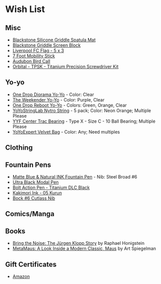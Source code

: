 # Wish List

## Misc

* [Blackstone Silicone Griddle Spatula Mat](https://www.amazon.com/Blackstone-4222-Silicone-Countertop-Heat-Resistant/dp/B09R52P1FW)
* [Blackstone Griddle Screen Block](https://www.amazon.com/Stainless-Fighter-Falling-Cooking-Accessories/dp/B0B8SN56NQ/)
* [Liverpool FC Flag - 5 x 3](https://www.amazon.com/dp/B07D9T2WWW/)
* [7 Foot Mobility Stick](https://stickmobility.com/collections/mobility-sticks/products/individual-sticks?variant=37269665808552)
* [Audubon Bird Call](https://www.amazon.com/dp/B005L8Y4JY/)
* [Orbital - TPSK - Titanium Precision Screwdriver Kit](https://countycomm.com/collections/tools/products/orbital-tpsk-titanium-precision-screwdriver-kit)

## Yo-yo

* [One Drop Diorama Yo-Yo](https://shop.yoyoexpert.com/collections/one-drop-yoyos/products/diorama-yoyo-by-one-drop?variant=43156779827390) - Color: Clear
* [The Weekender Yo-Yo](https://doctorpopular.com/shop/the-weekender-yo-yo/) - Color: Purple, Clear
* [One Drop Reboot Yo-Yo](https://shop.yoyoexpert.com/collections/one-drop-yoyos/products/reboot-yoyo-by-one-drop?variant=43090821939390) - Colors: Green, Orange, Clear
* [YoYoStringLab Nytro String](https://shop.yoyoexpert.com/collections/yo-yo-string/products/nytro-string-by-yoyostringlabs) - 5 pack; Color: Neon Orange; Multiple Please
* [YYF Center Trac Bearing](https://shop.yoyoexpert.com/collections/yo-yo-bearings/products/center-trac-yoyo-bearing?variant=19201959364) - Type X - Size C - 10 Ball Bearing; Multiple Please
* [YoYoExpert Velvet Bag](https://shop.yoyoexpert.com/collections/bags-cases/products/yoyoexpert-yoyo-velvet-bag) - Color: Any; Need multiples

## Clothing

## Fountain Pens

* [Matte Blue & Natural INK Fountain Pen](https://karaskustoms.com/product/matte-blue-natural-ink-special-release/#select-nib) - Nib: Steel Broad #6
* [Ultra Black Modal Pen](https://karaskustoms.com/product/ultra-black-modal/)
* [Bolt Action Pen - Titanium DLC Black](https://bigidesign.com/collections/pens/products/bolt-action-pen)
* [Kakimori Ink - 05 Kurun](https://endlesspens.com/products/kakimori-ink-bottle-35-ml-pigment-ink-standard-cap?variant=42673260134576)
* [Bock #6 Cutlass Nib](https://allinthenib.com/products/bock-6-cutlass)

## Comics/Manga

## Books

* [Bring the Noise: The Jürgen Klopp Story](https://www.amazon.com/Bring-Noise-J%C3%BCrgen-Klopp-Story/dp/1568589573/) by Raphael Honigstein
* [MetaMaus: A Look Inside a Modern Classic, Maus](http://a.co/9fPPbio) by Art Spiegelman

## Gift Certificates

* [Amazon](http://www.amazon.com/gp/product/B00067L6TQ/ref=topnav_giftcert_gw)
